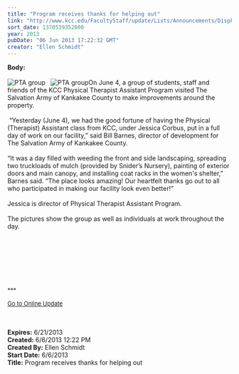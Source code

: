 ```yaml
---
title: "Program receives thanks for helping out"
link: "http://www.kcc.edu/FacultyStaff/update/Lists/Announcements/DispForm.aspx?ID=1136"
sort_date: 1370539352000
year: 2013
pubDate: "06 Jun 2013 17:22:32 GMT"
creator: "Ellen Schmidt"
---
```


<div><b>Body:</b> <div class="ExternalClass140ACB03B4E5474C97805D31D90D194C"><div><br /><img alt="PTA group" src="/SiteCollectionImages/PTASalvArmyCompletionGroup.jpg" />   <img alt="PTA group" src="/SiteCollectionImages/PTASalvArmygroup.jpg" />On June 4, a group of students, staff and friends of the KCC Physical Therapist Assistant Program visited The Salvation Army of Kankakee County to make improvements around the property.</div>
<div><br /> “Yesterday (June 4), we had the good fortune of having the Physical (Therapist) Assistant class from KCC, under Jessica Corbus, put in a full day of work on our facility,” said Bill Barnes, director of development for The Salvation Army of Kankakee County.</div>
<div><br />“It was a day filled with weeding the front and side landscaping, spreading two truckloads of mulch (provided by Snider’s Nursery), painting of exterior doors and main canopy, and installing coat racks in the women's shelter,” Barnes said. “The place looks amazing! Our heartfelt thanks go out to all who participated in making our facility look even better!”</div>
<div><br />Jessica is director of Physical Therapist Assistant Program.</div>
<div><br />The pictures show the group as well as individuals at work throughout the day.</div>
<div> </div>
<div><img alt="" src="/SiteCollectionImages/PTASalvArmypic10.jpg" /> <img alt="" src="/SiteCollectionImages/PTASalvArmypic3.jpg" /> <img alt="" src="/SiteCollectionImages/PTASalvArmypic4.jpg" /> <img alt="" src="/SiteCollectionImages/PTASalvArmypic9.jpg" /> <img alt="" src="/SiteCollectionImages/PTASalvArmypic12.jpg" /> <img alt="" src="/SiteCollectionImages/PTASalvArmystairs.jpg" /> </div>
<div> </div>
<div>
<div></div>
<div></div>
<div>
<p><font size="2"></font> </p>
<p><font size="2"></font> </p>
<p><font size="2">***</font></p>
<p><font size="2"><a href="/FacultyStaff/update/Pages/dailyupdate.aspx">Go to Online Update</a></font><br /><br /></p></div></div>
<div> </div></div></div>
<div><b>Expires:</b> 6/21/2013</div>
<div><b>Created:</b> 6/6/2013 12:22 PM</div>
<div><b>Created By:</b> Ellen Schmidt</div>
<div><b>Start Date:</b> 6/6/2013</div>
<div><b>Title:</b> Program receives thanks for helping out</div>
